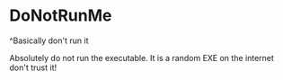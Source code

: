 # DoNotRunMe
^Basically don't run it

Absolutely do not run the executable. It is a random EXE on the internet don't trust it! 
